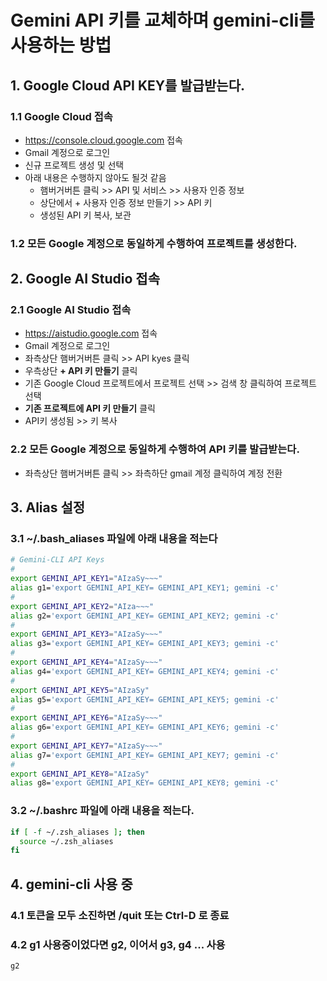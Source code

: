 # Gemini API 키를 교체하며 gemini-cli를 사용하는 방법

## 1. Google Cloud API KEY를 발급받는다.

### 1.1 Google Cloud 접속
* https://console.cloud.google.com 접속
* Gmail 계정으로 로그인
* 신규 프로젝트 생성 및 선택
* 아래 내용은 수행하지 않아도 될것 같음
  - 햄버거버튼 클릭 >> API 및 서비스 >> 사용자 인증 정보
  - 상단에서 + 사용자 인증 정보 만들기 >> API 키
  - 생성된 API 키 복사, 보관

### 1.2 모든 Google 계정으로 동일하게 수행하여 프로젝트를 생성한다.

## 2. Google AI Studio 접속

### 2.1 Google AI Studio 접속
* https://aistudio.google.com 접속
* Gmail 계정으로 로그인
* 좌측상단 햄버거버튼 클릭 >> API kyes 클릭
* 우측상단 **+ API 키 만들기** 클릭
* 기존 Google Cloud 프로젝트에서 프로젝트 선택 >> 검색 창 클릭하여 프로젝트 선택
* **기존 프로젝트에 API 키 만들기** 클릭
* API키 생성됨 >> 키 복사

### 2.2 모든 Google 계정으로 동일하게 수행하여 API 키를 발급받는다.
* 좌측상단 햄버거버튼 클릭 >> 좌측하단 gmail 계정 클릭하여 계정 전환

## 3. Alias 설정

### 3.1 ~/.bash_aliases 파일에 아래 내용을 적는다

```bash
# Gemini-CLI API Keys
# 
export GEMINI_API_KEY1="AIzaSy~~~"
alias g1='export GEMINI_API_KEY= GEMINI_API_KEY1; gemini -c'
# 
export GEMINI_API_KEY2="AIza~~~"
alias g2='export GEMINI_API_KEY= GEMINI_API_KEY2; gemini -c'
# 
export GEMINI_API_KEY3="AIzaSy~~~"
alias g3='export GEMINI_API_KEY= GEMINI_API_KEY3; gemini -c'
# 
export GEMINI_API_KEY4="AIzaSy~~~"
alias g4='export GEMINI_API_KEY= GEMINI_API_KEY4; gemini -c'
# 
export GEMINI_API_KEY5="AIzaSy"
alias g5='export GEMINI_API_KEY= GEMINI_API_KEY5; gemini -c'
# 
export GEMINI_API_KEY6="AIzaSy~~~"
alias g6='export GEMINI_API_KEY= GEMINI_API_KEY6; gemini -c'
# 
export GEMINI_API_KEY7="AIzaSy~~~"
alias g7='export GEMINI_API_KEY= GEMINI_API_KEY7; gemini -c'
# 
export GEMINI_API_KEY8="AIzaSy"
alias g8='export GEMINI_API_KEY= GEMINI_API_KEY8; gemini -c'
```

### 3.2 ~/.bashrc 파일에 아래 내용을 적는다.
```bash
if [ -f ~/.zsh_aliases ]; then
  source ~/.zsh_aliases
fi
```

## 4. gemini-cli 사용 중

### 4.1 토큰을 모두 소진하면 /quit 또는 Ctrl-D 로 종료

### 4.2 g1 사용중이었다면 g2, 이어서 g3, g4 ... 사용
```bash
g2
```


